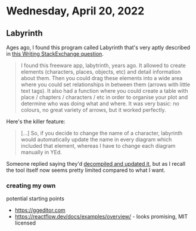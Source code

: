 # Wednesday, April 20, 2022

## Labyrinth

Ages ago, I found this program called Labyrinth that's very aptly described in [this Writing StackExchange question][lab1].

> I found this freeware app, labytrinth, years ago. It allowed to create elements (characters, places, objects, etc) and detail information about them. Then you could drag these elements into a wide area where you could set relationships in between them (arrows with little text tags). It also had a function where you could create a table with place / chapters / characters / etc in order to organise your plot and determine who was doing what and where. It was very basic: no colours, no great variety of arrows, but it worked perfectly.

Here's the killer feature:

> [...] So, if you decide to change the name of a character, labyrinth would automatically update the name in every diagram which included that element, whereas I have to change each diagram manually in YEd.



Someone replied saying they'd [decompiled and updated it][lab2], but as I recall the tool itself now seems pretty limited compared to what I want.

[lab1]: https://writing.stackexchange.com/questions/25099/labyrinth-old-freeware-to-organise-characters-and-plot
[lab2]: https://github.com/Zekka/labyrinth3

### creating my own

potential starting points

- https://ggeditor.com
- https://reactflow.dev/docs/examples/overview/ - looks promising, MIT licensed